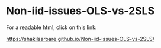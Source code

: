 # Non-iid-issues-OLS-vs-2SLS

For a readable html, click on this link:

https://shakilsaroare.github.io/Non-iid-issues-OLS-vs-2SLS/

